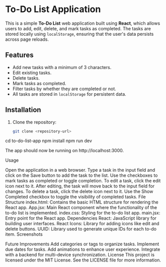 # To-Do List Application

This is a simple **To-Do List** web application built using **React**, which allows users to add, edit, delete, and mark tasks as completed. The tasks are stored locally using `localStorage`, ensuring that the user's data persists across page reloads.

## Features
- Add new tasks with a minimum of 3 characters.
- Edit existing tasks.
- Delete tasks.
- Mark tasks as completed.
- Filter tasks by whether they are completed or not.
- All tasks are stored in `localStorage` for persistent data.

## Installation

1. Clone the repository:
   ```bash
   git clone <repository-url>

cd to-do-list-app
npm install
npm run dev



The app should now be running on http://localhost:3000.

Usage

Open the application in a web browser.
Type a task in the input field and click on the Save button to add the task to the list.
Use the checkboxes to mark tasks as completed or toggle completion.
To edit a task, click the edit icon next to it. After editing, the task will move back to the input field for changes.
To delete a task, click the delete icon next to it.
Use the Show Completed checkbox to toggle the visibility of completed tasks.
File Structure
index.html: Contains the basic HTML structure for rendering the React app.
App.jsx: Main React component where the functionality of the to-do list is implemented.
index.css: Styling for the to-do list app.
main.jsx: Entry point for the React app.
Dependencies
React: JavaScript library for building user interfaces.
React Icons: Library for adding icons like edit and delete buttons.
UUID: Library used to generate unique IDs for each to-do item.
Screenshots

Future Improvements
Add categories or tags to organize tasks.
Implement due dates for tasks.
Add animations to enhance user experience.
Integrate with a backend for multi-device synchronization.
License
This project is licensed under the MIT License. See the LICENSE file for more information.


